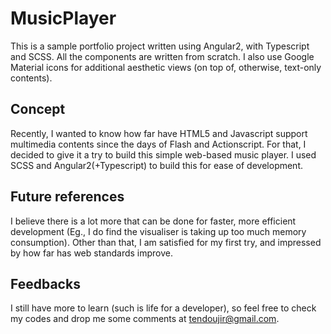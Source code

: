 # MusicPlayer

This is a sample portfolio project written using Angular2, with Typescript and SCSS. All the components are written from scratch. I also use Google Material icons for additional aesthetic views (on top of, otherwise, text-only contents).

## Concept

Recently, I wanted to know how far have HTML5 and Javascript support multimedia contents since the days of Flash and Actionscript. For that, I decided to give it a try to build this simple web-based music player. I used SCSS and Angular2(+Typescript) to build this for ease of development.

## Future references

I believe there is a lot more that can be done for faster, more efficient development (Eg., I do find the visualiser is taking up too much memory consumption). Other than that, I am satisfied for my first try, and impressed by how far has web standards improve.

## Feedbacks

I still have more to learn (such is life for a developer), so feel free to check my codes and drop me some comments at tendoujir@gmail.com.